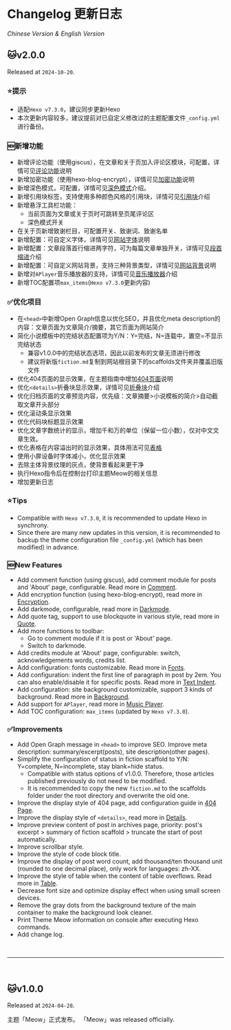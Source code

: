 # Changelog 更新日志

*Chinese Version & English Version*

## 🐱v2.0.0
Released at `2024-10-20`.

### ⭐提示
- 适配`Hexo v7.3.0`，建议同步更新Hexo
- 本次更新内容较多，建议提前对已自定义修改过的主题配置文件`_config.yml`进行备份。

### 🆕新增功能
- 新增评论功能（使用giscus），在文章和关于页加入评论区模块，可配置，详情可见[评论功能](https://chanwj.github.io/Meow-Theme-Guide/#评论功能)说明
- 新增加密功能（使用hexo-blog-encrypt），详情可见[加密功能](https://chanwj.github.io/Meow-Theme-Guide/#加密功能)说明
- 新增深色模式，可配置，详情可见[深色模式](https://chanwj.github.io/Meow-Theme-Guide/#深色模式)介绍。
- 新增引用块标签，支持使用多种颜色风格的引用块，详情可见[引用块](https://chanwj.github.io/Meow-Theme-Guide/#引用块)介绍
- 新增悬浮工具栏功能：
  - 当前页面为文章或关于页时可跳转至页尾评论区
  - 深色模式开关
- 在关于页新增致谢栏目，可配置开关、致谢词、致谢名单
- 新增配置：可自定义字体，详情可见[网站字体](https://chanwj.github.io/Meow-Theme-Guide/#网站字体)说明
- 新增配置：文章段落首行缩进两字符，可为每篇文章单独开关，详情可见[段首缩进](https://chanwj.github.io/Meow-Theme-Guide/#段首缩进)介绍
- 新增配置：可自定义网站背景，支持三种背景类型，详情可见[网站背景](https://chanwj.github.io/Meow-Theme-Guide/#网站背景)说明
- 新增对`APlayer`音乐播放器的支持，详情可见[音乐播放器](https://chanwj.github.io/Meow-Theme-Guide/#音乐播放器)介绍
- 新增TOC配置项`max_items`(`Hexo v7.3.0`更新内容)

### ✅️优化项目
- 在`<head>`中新增Open Graph信息以优化SEO，并且优化meta description的内容：文章页面为文章简介/摘要，其它页面为网站简介
- 简化小说模板中的完结状态配置项为Y/N：Y=完结，N=连载中，置空=不显示完结状态
  - 兼容v1.0.0中的完结状态选项，因此以前发布的文章无须进行修改
  - 建议将新版`fiction.md`复制到网站根目录下的scaffolds文件夹并覆盖旧版文件
- 优化404页面的显示效果，在主题指南中增加[404页面](https://chanwj.github.io/Meow-Theme-Guide/#404页面)说明
- 优化`<details>`折叠块显示效果，详情可见[折叠块](https://chanwj.github.io/Post-Style-Display/#折叠块)介绍
- 优化归档页面的文章预览内容，优先级：文章摘要>小说模板的简介>自动截取文章开头部分
- 优化滚动条显示效果
- 优化代码块标题显示效果
- 优化文章字数统计的显示，增加千和万的单位（保留一位小数），仅对中文文章生效。
- 优化表格在内容溢出时的显示效果，具体用法可见[表格](https://chanwj.github.io/Post-Style-Display/#表格)
- 使用小屏设备时字体减小，优化显示效果
- 去除主体背景纹理的灰点，使背景看起来更干净
- 执行Hexo指令后在控制台打印主题Meow的相关信息
- 增加更新日志

### ⭐Tips
- Compatible with `Hexo v7.3.0`, it is recommended to update Hexo in synchrony.
- Since there are many new updates in this version, it is recommended to backup the theme configuration file `_config.yml` (which has been modified) in advance.

### 🆕New Features
- Add comment function (using giscus), add comment module for posts and 'About' page, configurable. Read more in [Comment](https://chanwj.github.io/en/Meow-Theme-Guide/#Comment).
- Add encryption function (using hexo-blog-encrypt), read more in [Encryption](https://chanwj.github.io/en/Meow-Theme-Guide/#Encryption).
- Add darkmode, configurable, read more in [Darkmode](https://chanwj.github.io/en/Meow-Theme-Guide/#Darkmode).
- Add quote tag, support to use blockquote in various style, read more in [Quote](https://chanwj.github.io/en/Meow-Theme-Guide/#Quote).
- Add more functions to toolbar:
  - Go to comment module if it is post or 'About' page.
  - Switch to darkmode.
- Add credits module at 'About' page, configurable: switch, acknowledgements words, credits list.
- Add configuration: fonts customizable. Read more in [Fonts](https://chanwj.github.io/en/Meow-Theme-Guide/#Fonts).
- Add configuration: indent the first line of paragraph in post by 2em. You can also enable/disable it for specific posts. Read more in [Text Indent](https://chanwj.github.io/en/Meow-Theme-Guide/#Text-Indent).
- Add configuration: site background customizable, support 3 kinds of background. Read more in [Background](https://chanwj.github.io/en/Meow-Theme-Guide/#Background).
- Add support for `APlayer`, read more in [Music Player](https://chanwj.github.io/en/Meow-Theme-Guide/#Music-Player).
- Add TOC configuration: `max_items` (updated by `Hexo v7.3.0`).

### ✅️Improvements
- Add Open Graph message in `<head>` to improve SEO. Improve meta description: summary/excerpt(posts), site description(other pages).
- Simplify the configuration of status in fiction scaffold to Y/N: Y=complete, N=incomplete, stay blank=hide status.
  - Compatible with status options of v1.0.0. Therefore, those articles published previously do not need to be modified.
  - It is recommended to copy the new `fiction.md` to the scaffolds folder under the root directory and overwrite the old one.
- Improve the display style of 404 page, add configuration guide in [404 Page](https://chanwj.github.io/en/Meow-Theme-Guide/#404-Page).
- Improve the display style of `<details>`, read more in [Details](https://chanwj.github.io/Post-Style-Display/#折叠块).
- Improve preview content of post in archives page, priority: post's excerpt > summary of fiction scaffold > truncate the start of post automatically.
- Improve scrollbar style.
- Improve the style of code block title.
- Improve the display of post word count, add thousand/ten thousand unit (rounded to one decimal place), only work for languages: zh-XX.
- Improve the style of table when the content of table overflows. Read more in [Table](https://chanwj.github.io/Post-Style-Display/#表格).
- Decrease font size and optimize display effect when using small screen devices.
- Remove the gray dots from the background texture of the main container to make the background look cleaner.
- Print Theme Meow information on console after executing Hexo commands.
- Add change log.

<br/>

---

<br/>

## 🐱v1.0.0
Released at `2024-04-28`.

主题「Meow」正式发布。
「Meow」was released officially.